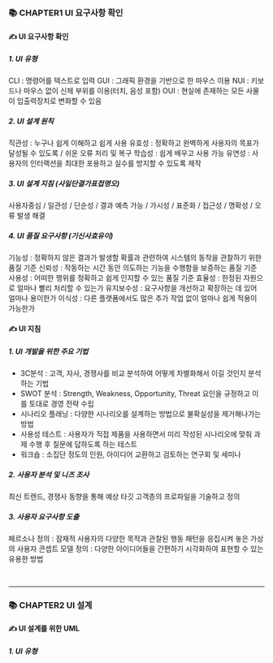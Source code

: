 ### 📚 CHAPTER1 UI 요구사항 확인

#### ✍ UI 요구사항 확인

##### 1. UI 유형 
CLI : 명령어를 텍스트로 입력 
GUI : 그래픽 환경을 기반으로 한 마우스 이용 
NUI :  키보드나 마우스 없이 신체 부위를 이용(터치, 음성 포함)
OUI :  현실에 존재하는 모든 사물이 입출력장치로 변화할 수 있음 

##### 2. UI 설계 원칙 
직관성 : 누구나 쉽게 이해하고 쉽게 사용
유효성 : 정확하고 완벽하게 사용자의 목표가 달성될 수 있도록 / 쉬운 오류 처리 및 복구 
학습성 : 쉽게 배우고 사용 가능 
유연성 : 사용자의 인터랙션을 최대한 포용하고 실수를 방지할 수 있도록 제작 

##### 3. UI 설계 지침 (사일단결가표접명오)
사용자중심 / 일관성 / 단순성 / 결과 예측 가능 / 가시성 / 표준화 / 접근성 / 명확성 / 오류 발생 해결 

##### 4. UI 품질 요구사항 (기신사효유이)
기능성 : 정확하지 않은 결과가 발생할 확률과 관련하여 시스템의 동작을 관찰하기 위한 품질 기준 
신뢰성 : 작동하는 시간 동안 의도하는 기능을 수행함을 보증하는 품질 기준 
사용성 : 어떠한 행위를 정확하고 쉽게 인지할 수 있는 품질 기준 
효율성 : 한정된 자원으로 얼마나 빨리 처리할 수 있는가
유지보수성 : 요구사항을 개선하고 확장하는 데 있어 얼마나 용이한가 
이식성 : 다른 플랫폼에서도 많은 추가 작업 없이 얼마나 쉽게 적용이 가능한가 

#### ✍ UI 지침

##### 1. UI 개발을 위한 주요 기법 
- 3C분석 : 고객, 자사, 경쟁사를 비교 분석하여 어떻게 차별화해서 이길 것인지 분석하는 기법 
- SWOT 분석 : Strength, Weakness, Opportunity, Threat 요인을 규정하고 이를 토대로 경영 전략 수립 
- 시나리오 플래닝 : 다양한 시나리오를 설계하는 방법으로 불확실성을 제거해나가는 방법
- 사용성 테스트 : 사용자가 직접 제품을 사용하면서 미리 작성된 시나리오에 맞춰 과제 수행 후 질문에 답하도록 하는 테스트 
- 워크숍 : 소집단 정도의 인원, 아이디어 교환하고 검토하는 연구회 및 세미나 

##### 2. 사용자 분석 및 니즈 조사 
최신 트렌드, 경쟁사 동향을 통해 예상 타깃 고객층의 프로파일을 기술하고 정의


##### 3. 사용자 요구사항 도출
페르소나 정의 : 잠재적 사용자의 다양한 목적과 관찰된 행동 패턴을 응집시켜 놓은 가상의 사용자 
콘셉트 모델 정의 : 다양한 아이디어들을 간편하기 시각화하여 표현할 수 있는 유용한 방법 

<br>
<hr>


### 📚 CHAPTER2 UI 설계

#### ✍ UI 설계를 위한 UML

##### 1. UI 유형 

